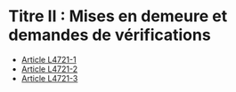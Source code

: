 # Titre II : Mises en demeure et demandes de vérifications  

* [Article L4721-1](./LEGIARTI000024042070.md)
* [Article L4721-2](./LEGIARTI000024042067.md)
* [Article L4721-3](./LEGIARTI000006903392.md)
